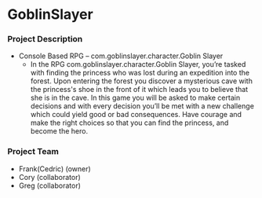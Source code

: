 # GoblinSlayer

### Project Description
* Console Based RPG – com.goblinslayer.character.Goblin Slayer
  * In the RPG com.goblinslayer.character.Goblin Slayer, you’re tasked with finding the princess who was lost during an expedition into the forest. Upon entering the forest you discover a mysterious cave with the princess's shoe in the front of it which leads you to believe that she is in the cave. In this game you will be asked to make certain decisions and with every decision you’ll be met with a new challenge which could yield good or bad consequences. Have courage and make the right choices so that you can find the princess, and become the hero.
### Project Team
* Frank(Cedric) (owner)
* Cory (collaborator)
* Greg (collaborator)
